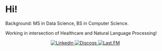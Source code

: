 # Hi!
<!--- I work at [Spectrum Health](https://www.spectrumhealth.org/) as a Research Data Scientist. --->

Background: MS in Data Science, BS in Computer Science.

Working in intersection of Healthcare and Natural Language Processing!


<p align="center">
<!--     <a href="https://github.com/s3cr3tmyth">
        <img src="https://img.shields.io/badge/-Github-000?style=flat&amp;logo=Github&amp;logoColor=white" alt="Github">
    </a>  -->
    <a href="https://www.linkedin.com/in/omkar-kulkarni/">
        <img src="https://img.shields.io/badge/-LinkedIn-0077b5?style=flat&amp;logo=Linkedin&amp;logoColor=white" alt="Linkedin">
    </a> 
    <a href="https://www.discogs.com/user/s3cr3tmyth">
        <img src="https://img.shields.io/badge/-Discogs-333333?style=flat&amp;labelColor=333333&amp;logo=Discogs&amp;logoColor=white" alt="Discogs">
    </a> 
    <a href="https://www.last.fm/user/s3cr3tmyth">
        <img src="https://img.shields.io/badge/-Last.FM-D51007?style=flat&amp;labelColor=D51007&amp;logo=Last.FM&amp;logoColor=white" alt="Last.FM">
    </a>
<!--     ![Profile views](https://gpvc.arturio.dev/s3cr3tmyth) -->
</p>
